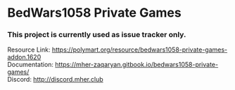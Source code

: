 # BedWars1058 Private Games

### This project is currently used as issue tracker only.

Resource Link: https://polymart.org/resource/bedwars1058-private-games-addon.1620 <br>
Documentation: https://mher-zaqaryan.gitbook.io/bedwars1058-private-games/ <br>
Discord: http://discord.mher.club
